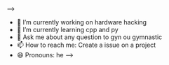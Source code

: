 -->
- 🔭 I’m currently working on hardware hacking
- 🌱 I’m currently learning cpp and py
- 💬 Ask me about any question to gyn ou gymnastic 
- 📫 How to reach me: Create a issue on a project
- 😄 Pronouns: he
-->
